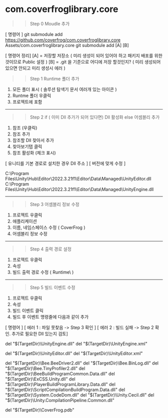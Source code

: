 # com.coverfroglibrary.core
>> Step 0
>> Moudle 추가

[ 명령어 ]
git submodule add https://github.com/coverfrog/com.coverfroglibrary.core Assets/com.coverfroglibrary.core
git submodule add [A] [B]

[ 명령어 정리]
[A] = 저장할 저장소 ( 미리 생성이 되어 있어야 하고 패키지 배포를 위한 것이므로 Public 설정 )
[B] = .git 을 기준으로 어디에 저장 할것인지? ( 미리 생성되어 있으면 안되고 미리 생성시 에러 )


>> Step 1
>> Runtime 폴더 추가
   1. 모든 폴더 표시 ( 솔루션 탐색기 문서 여러개 있는 아이콘 )
   2. Runtme 폴더 우클릭 
   3. 프로젝트에 포함

-------------------------------------------------------------------------------------

>> Step 2
>> if ( 이미 Dll 추가가 되어 있다면)
>>      Dll 활성화
>> else
>>      어셈블리 추가
   1. 참조 (우클릭)
   2. 참조 추가
   3. 참조할 Dll 찾아서 추가 
   4. 찾아보기탭 클릭
   5. 참조 활성화 (체크 표시) 

[ 유니티를 기본 경로로 설치한 경우 Dll 주소 ]
[ 버전에 맞게 수정 ]

C:\Program Files\Unity\Hub\Editor\2022.3.21f1\Editor\Data\Managed\UnityEditor.dll
C:\Program Files\Unity\Hub\Editor\2022.3.21f1\Editor\Data\Managed\UnityEngine.dll

-------------------------------------------------------------------------------------

>> Step 3
>> 어셈블리 정보 수정
   1. 프로젝트 우클릭
   2. 애플리케이션 
   3. 이름, 네임스페이스 수정 ( CoverFrog )
   4. 어셈블리 정보 수정

-------------------------------------------------------------------------------------

>> Step 4
>> 출력 경로 설정
   1. 프로젝트 우클릭 
   2. 속성
   3. 빌드 출력 경로 수정 ( Runtime\ )

-------------------------------------------------------------------------------------

>> Step 5
>> 빌드 이벤트 수정
   1. 프로젝트 우클릭
   2. 속성
   3. 빌드 이벤트 클릭
   4. 빌드 후 이벤트 명령줄에 다음과 같이 추가

[ 명령어 ]
[ 에러 1 : 파일 못찾음 -> Step 3 확인 ]
[ 에러 2 : 빌드 실패 -> Step 2 확인. 추가로 필요한 Dll 있는지 검토]

del "$(TargetDir)\UnityEngine.dll"
del "$(TargetDir)\UnityEngine.xml"


del "$(TargetDir)\UnityEditor.dll"
del "$(TargetDir)\UnityEditor.xml"


del "$(TargetDir)\Bee.BeeDriver2.dll"
del "$(TargetDir)\Bee.BinLog.dll"
del "$(TargetDir)\Bee.TinyProfiler2.dll"
del "$(TargetDir)\BeeBuildProgramCommon.Data.dll"
del "$(TargetDir)\ExCSS.Unity.dll"
del "$(TargetDir)\PlayerBuildProgramLibrary.Data.dll"
del "$(TargetDir)\ScriptCompilationBuildProgram.Data.dll"
del "$(TargetDir)\System.CodeDom.dll"
del "$(TargetDir)\Unity.Cecil.dll"
del "$(TargetDir)\Unity.CompilationPipeline.Common.dll"

del "$(TargetDir)\CoverFrog.pdb"


